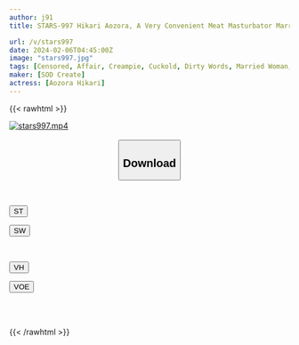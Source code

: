 ```yaml
---
author: j91
title: STARS-997 Hikari Aozora, A Very Convenient Meat Masturbator Married Woman Mistress Who Begs For Creampie Over And Over Again With Dirty Talk

url: /v/stars997
date: 2024-02-06T04:45:00Z
image: "stars997.jpg"
tags: [Censored, Affair, Creampie, Cuckold, Dirty Words, Married Woman, Solowork]
maker: [SOD Create]
actress: [Aozora Hikari]
---
```



{{< rawhtml >}}

<div class="video" data-videoid="0z9yexBgk7hbqB9">
    <a href="javascript:;">
        <img src="/v/stars997/stars997.jpg" width="WIDTH" height="HEIGHT" alt="stars997.mp4" loading="lazy">
    </a>
</div>

<script type="text/javascript" src="https://j91.asia/asset/on-demand-st.js"></script>

<br>
  <link rel="stylesheet" href="https://j91.asia/asset/bs5.css">
  
  <center>
  <button class="btn btn-primary" type="button" data-bs-toggle="collapse" data-bs-target=".multi-collapse" aria-expanded="false" aria-controls="multiCollapseExample1 multiCollapseExample2"><h2>Download</h2></button></center>
</p>
<div class="row">
  <div class="col">
    <div class="collapse multi-collapse" id="multiCollapseExample1">
      <div class="card card-body">
	      	      <br>
<div class="buttons">  
<p><a href="https://streamtape.to/v/0z9yexBgk7hbqB9" target="_blank"><button class="btn-hover color-3"><i class="fa fa-download"></i> ST</button></a></p>
<p><a href="https://cdnwish.com/s4jt2klj9jv3" target="_blank"><button class="btn-hover color-2"><i class="fa fa-download"></i> SW</button></a></p></div>
    </div>
  </div>
</div>
  <div class="col">
    <div class="collapse multi-collapse" id="multiCollapseExample2">
      <div class="card card-body">
	      <br>
<div class="buttons">
<p><a href="https://vidhidepro.com/f/rd9qmzjvznb5" target="_blank"><button class="btn-hover color-9"><i class="fa fa-download"></i> VH</button></a></p>
<p><a href="https://voe.sx/kspzcnvqfxti"><button class="btn-hover color-8"><i class="fa fa-download"></i> VOE</button></a></p></div>
<br><br>
      </div>
    </div>
  </div>
</div>

{{< /rawhtml >}}
